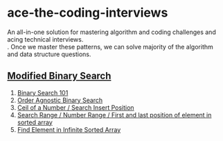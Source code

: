 # ace-the-coding-interviews
An all-in-one solution for mastering algorithm and coding challenges and acing technical interviews. <Br>.
Once we master these patterns, we can solve majority of the algorithm and data structure questions.

## [Modified Binary Search](./modified_binary_search)
  1. [Binary Search 101](./modified_binary_search/01_binary_search)
  2. [Order Agnostic Binary Search](./modified_binary_search/02_order_agnostic_binary_search)
  3. [Ceil of a Number / Search Insert Position](./modified_binary_search/03_ceil_of_number)
  4. [Search Range / Number Range / First and last position of element in sorted array](./modified_binary_search/04_first_and_last_position_of_element_in_sorted_array)
  5. [Find Element in Infinite Sorted Array](./modified_binary_search/05_find_element_in_infinite_sorted_array)